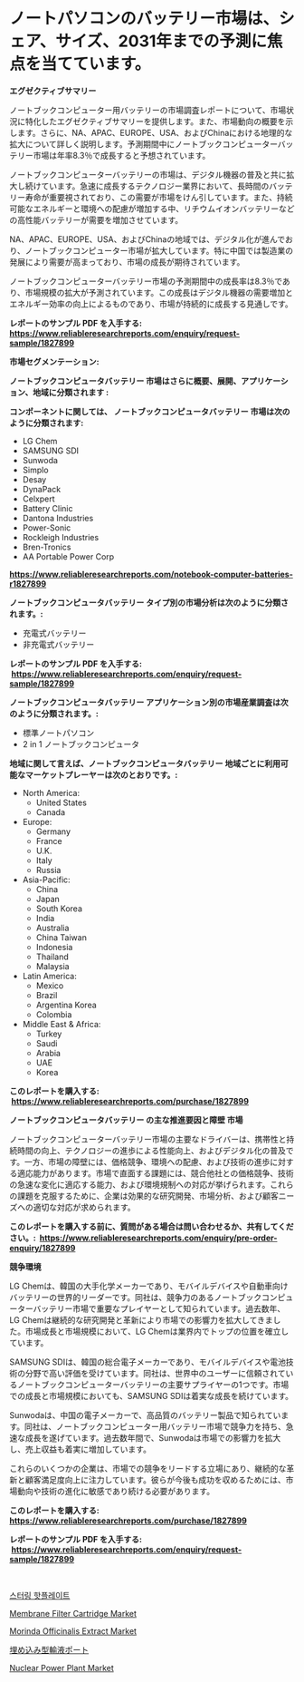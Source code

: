 <p><h1>ノートパソコンのバッテリー市場は、シェア、サイズ、2031年までの予測に焦点を当てています。</h1></p><p><strong>エグゼクティブサマリー</strong></p>
<p><p>ノートブックコンピューター用バッテリーの市場調査レポートについて、市場状況に特化したエグゼクティブサマリーを提供します。また、市場動向の概要を示します。さらに、NA、APAC、EUROPE、USA、およびChinaにおける地理的な拡大について詳しく説明します。予測期間中にノートブックコンピューターバッテリー市場は年率8.3％で成長すると予想されています。</p><p>ノートブックコンピューターバッテリーの市場は、デジタル機器の普及と共に拡大し続けています。急速に成長するテクノロジー業界において、長時間のバッテリー寿命が重要視されており、この需要が市場をけん引しています。また、持続可能なエネルギーと環境への配慮が増加する中、リチウムイオンバッテリーなどの高性能バッテリーが需要を増加させています。</p><p>NA、APAC、EUROPE、USA、およびChinaの地域では、デジタル化が進んでおり、ノートブックコンピューター市場が拡大しています。特に中国では製造業の発展により需要が高まっており、市場の成長が期待されています。</p><p>ノートブックコンピューターバッテリー市場の予測期間中の成長率は8.3％であり、市場規模の拡大が予測されています。この成長はデジタル機器の需要増加とエネルギー効率の向上によるものであり、市場が持続的に成長する見通しです。</p></p>
<p><strong>レポートのサンプル PDF を入手する: <a href="https://www.reliableresearchreports.com/enquiry/request-sample/1827899">https://www.reliableresearchreports.com/enquiry/request-sample/1827899</a></strong></p>
<p><strong>市場セグメンテーション:</strong></p>
<p><strong> ノートブックコンピュータバッテリー 市場はさらに概要、展開、アプリケーション、地域に分類されます :</strong></p>
<p><strong>コンポーネントに関しては、 ノートブックコンピュータバッテリー 市場は次のように分類されます: &nbsp;</strong></p>
<p><ul><li>LG Chem</li><li>SAMSUNG SDI</li><li>Sunwoda</li><li>Simplo</li><li>Desay</li><li>DynaPack</li><li>Celxpert</li><li>Battery Clinic</li><li>Dantona Industries</li><li>Power-Sonic</li><li>Rockleigh Industries</li><li>Bren-Tronics</li><li>AA Portable Power Corp</li></ul></p>
<p><strong><a href="https://www.reliableresearchreports.com/notebook-computer-batteries-r1827899">https://www.reliableresearchreports.com/notebook-computer-batteries-r1827899</a></strong></p>
<p><strong> ノートブックコンピュータバッテリー タイプ別の市場分析は次のように分類されます。:</strong></p>
<p><ul><li>充電式バッテリー</li><li>非充電式バッテリー</li></ul></p>
<p><strong>レポートのサンプル PDF を入手する: &nbsp;<a href="https://www.reliableresearchreports.com/enquiry/request-sample/1827899">https://www.reliableresearchreports.com/enquiry/request-sample/1827899</a></strong></p>
<p><strong> ノートブックコンピュータバッテリー アプリケーション別の市場産業調査は次のように分類されます。:</strong></p>
<p><ul><li>標準ノートパソコン</li><li>2 in 1 ノートブックコンピュータ</li></ul></p>
<p><strong>地域に関して言えば、ノートブックコンピュータバッテリー 地域ごとに利用可能なマーケットプレーヤーは次のとおりです。:</strong></p>
<p><ul>
    <li>
        North America:
        <ul>
            <li>United States</li>
            <li>Canada</li>
        </ul>
    </li>
    <li>
        Europe:
        <ul>
            <li>Germany</li>
            <li>France</li>
            <li>U.K.</li>
            <li>Italy</li>
            <li>Russia</li>
        </ul>
    </li>
    <li>
        Asia-Pacific:
        <ul>
            <li>China</li>
            <li>Japan</li>
            <li>South Korea</li>
            <li>India</li>
            <li>Australia</li>
            <li>China Taiwan</li>
            <li>Indonesia</li>
            <li>Thailand</li>
            <li>Malaysia</li>
        </ul>
    </li>
    <li>
        Latin America:
        <ul>
            <li>Mexico</li>
            <li>Brazil</li>
            <li>Argentina Korea</li>
            <li>Colombia</li>
        </ul>
    </li>
    <li>
        Middle East & Africa:
        <ul>
            <li>Turkey</li>
            <li>Saudi</li>
            <li>Arabia</li>
            <li>UAE</li>
            <li>Korea</li>
        </ul>
    </li>
    </ul></p>
<p><strong>このレポートを購入する: &nbsp;<a href="https://www.reliableresearchreports.com/purchase/1827899">https://www.reliableresearchreports.com/purchase/1827899</a></strong></p>
<p><strong>ノートブックコンピュータバッテリー の主な推進要因と障壁 市場</strong></p>
<p><p>ノートブックコンピューターバッテリー市場の主要なドライバーは、携帯性と持続時間の向上、テクノロジーの進歩による性能向上、およびデジタル化の普及です。一方、市場の障壁には、価格競争、環境への配慮、および技術の進歩に対する適応能力があります。市場で直面する課題には、競合他社との価格競争、技術の急速な変化に適応する能力、および環境規制への対応が挙げられます。これらの課題を克服するために、企業は効果的な研究開発、市場分析、および顧客ニーズへの適切な対応が求められます。</p></p>
<p><strong>このレポートを購入する前に、質問がある場合は問い合わせるか、共有してください。:&nbsp; <a href="https://www.reliableresearchreports.com/enquiry/pre-order-enquiry/1827899">https://www.reliableresearchreports.com/enquiry/pre-order-enquiry/1827899</a></strong></p>
<p><strong>競争環境</strong></p>
<p><p>LG Chemは、韓国の大手化学メーカーであり、モバイルデバイスや自動車向けバッテリーの世界的リーダーです。同社は、競争力のあるノートブックコンピューターバッテリー市場で重要なプレイヤーとして知られています。過去数年、LG Chemは継続的な研究開発と革新により市場での影響力を拡大してきました。市場成長と市場規模において、LG Chemは業界内でトップの位置を確立しています。</p><p>SAMSUNG SDIは、韓国の総合電子メーカーであり、モバイルデバイスや電池技術の分野で高い評価を受けています。同社は、世界中のユーザーに信頼されているノートブックコンピューターバッテリーの主要サプライヤーの1つです。市場での成長と市場規模においても、SAMSUNG SDIは着実な成長を続けています。</p><p>Sunwodaは、中国の電子メーカーで、高品質のバッテリー製品で知られています。同社は、ノートブックコンピューター用バッテリー市場で競争力を持ち、急速な成長を遂げています。過去数年間で、Sunwodaは市場での影響力を拡大し、売上収益も着実に増加しています。</p><p>これらのいくつかの企業は、市場での競争をリードする立場にあり、継続的な革新と顧客満足度向上に注力しています。彼らが今後も成功を収めるためには、市場動向や技術の進化に敏感であり続ける必要があります。</p></p>
<p><strong>このレポートを購入する: &nbsp; <a href="https://www.reliableresearchreports.com/purchase/1827899">https://www.reliableresearchreports.com/purchase/1827899</a></strong></p>
<p><strong>レポートのサンプル PDF を入手する: &nbsp;<a href="https://www.reliableresearchreports.com/enquiry/request-sample/1827899">https://www.reliableresearchreports.com/enquiry/request-sample/1827899</a></strong><strong></strong></p>
<p>&nbsp;</p>
<p><p><a href="https://github.com/vdhdwjyp90142/Market-Research-Report-List-1/blob/main/581537029478.md">스터링 핫플레이트</a></p><p><a href="https://issuu.com/reportprime-2/docs/membrane-filter-cartridge-market-size-2030.pptx">Membrane Filter Cartridge Market</a></p><p><a href="https://issuu.com/reportprime-2/docs/morinda-officinalis-extract-market-size-2030.pptx">Morinda Officinalis Extract Market</a></p><p><a href="https://github.com/dandier2003/Market-Research-Report-List-1/blob/main/536990432308.md">埋め込み型輸液ポート</a></p><p><a href="https://github.com/dringals/Market-Research-Report-List-3/blob/main/nuclear-power-plant-market.md">Nuclear Power Plant Market</a></p></p>